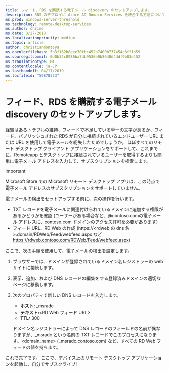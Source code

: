 ```yaml
---
title: フィード、RDS を購読する電子メール discovery のセットアップします。
description: RDS のデプロイに Azure AD Domain Services を統合する方法について説明します。
ms.prod: windows-server-threshold
ms.technology: remote-desktop-services
ms.author: chrimo
ms.date: 3/27/2018
ms.localizationpriority: medium
ms.topic: article
author: christianmontoya
ms.openlocfilehash: 5b3f162b8eee70fbc452b7400b737454c3fffb59
ms.sourcegitcommit: 0d0b32c8986ba7db9536e0b8648d4ddf9b03e452
ms.translationtype: MT
ms.contentlocale: ja-JP
ms.lasthandoff: 04/17/2019
ms.locfileid: "59878323"
---
```

# <a name="set-up-email-discovery-to-subscribe-to-your-rds-feed"></a>フィード、RDS を購読する電子メール discovery のセットアップします。

経験はあるトラブルの維持、フィードで不足している単一の文字があるか、フィード、パブリッシュされた RDS が自分に接続されているエンドユーザー URL または URL を使用して電子メールを紛失したためでしょうか。 ほぼすべてのリモート デスクトップ クライアント アプリケーションをサポートして、これまでに、Remoteapp とデスクトップに接続されているユーザーを取得するよりも簡単に電子メール アドレスを入力して、サブスクリプションを検索します。

>[!IMPORTANT]
>Microsoft Store での Microsoft リモート デスクトップ アプリは、この時点で電子メール アドレスのサブスクリプションをサポートしていません。

電子メールの検出をセットアップする前に、次の操作を行います。

- TXT レコードを電子メールに関連付けられているドメインに追加する権限があるかどうかを確認 (ユーザーがある場合など、@contoso.comの電子メール アドレスに、contoso.com ドメインのアクセス許可を必要があります)
- フィード URL、RD Web の作成 (https://\<rdweb の dns 名\>.domain/RDWeb/Feed/webfeed.aspx など https://rdweb.contoso.com/RDWeb/Feed/webfeed.aspx)

ここで、次の手順を使用して、電子メールの検出を設定します。

1. ブラウザーでは、ドメインが登録されているドメイン名レジストラーの web サイトに接続します。
2. 表示、追加、および DNS レコードの編集をする登録済みドメインの適切なページに移動します。
3. 次のプロパティで新しい DNS レコードを入力します。
   - **ホスト:** _msradc
   - **テキスト:**\<RD Web フィード URL\>
   - **TTL:** 300

   ドメイン名レジストラーによって DNS レコードのフィールドの名前が異なりますが、_msradc という名前の TXT レコードでこのプロセスになります。\<domain_name\> (_msradc.contoso.com) など、すべての RD Web フィードの値を持ちます。

これで完了です。 ここで、デバイス上のリモート デスクトップ アプリケーションを起動し、自分でサブスクライブ!